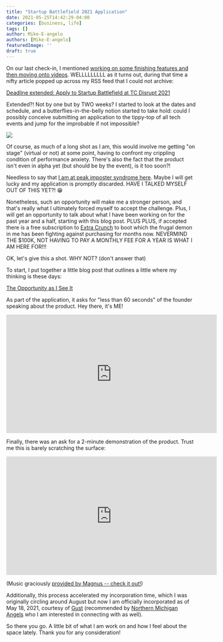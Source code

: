 ```yaml
---
title: "Startup Battlefield 2021 Application"
date: 2021-05-25T14:42:29-04:00
categories: [business, life]
tags: []
author: Mike-E-angelo
authors: [Mike-E-angelo]
featuredImage: ''
draft: true
---
```


On our last check-in, I mentioned [working on some finishing features and then moving onto videos](/2021/05/may-2021-status-update/).  WELLLLLLLLL as it turns out, during that time a nifty article popped up across my RSS feed that I could not archive: 

[Deadline extended: Apply to Startup Battlefield at TC Disrupt 2021](https://techcrunch.com/2021/05/14/deadline-extended-apply-to-startup-battlefield-at-tc-disrupt-2021/)

Extended?!  Not by one but by TWO weeks?  I started to look at the dates and schedule, and a butterflies-in-the-belly notion started to take hold: could I possibly conceive submitting an application to the tippy-top of all tech events and jump for the improbable if not impossible?

![](https://media3.giphy.com/media/XWwIzh5GIWWf6/giphy.gif?cid=ecf05e47rfzcr28y5ync4a8ach2mhlcn4eer94xb0xw6e0mv&rid=giphy.gif&ct=g)

Of course, as much of a long shot as I am, this would involve me getting "on stage" (virtual or not) at some point, having to confront my crippling condition of performance anxiety.  There's also the fact that the product isn't even in alpha yet (but should be by the event), is it too soon?!

Needless to say that [I am at peak imposter syndrome here](https://en.wikipedia.org/wiki/Impostor_syndrome).  Maybe I will get lucky and my application is promptly discarded.  HAVE I TALKED MYSELF OUT OF THIS YET?! 😁

Nonetheless, such an opportunity will make me a stronger person, and that's really what I ultimately forced myself to accept the challenge.  Plus, I will get an opportunity to talk about what I have been working on for the past year and a half, starting with this blog post. PLUS PLUS, if accepted there is a free subscription to [Extra Crunch](https://techcrunch.com/extracrunch/) to boot which the frugal demon in me has been fighting against purchasing for months now.  NEVERMIND THE $100K, NOT HAVING TO PAY A MONTHLY FEE FOR A YEAR IS WHAT I AM HERE FOR!!!

OK, let's give this a shot. WHY NOT? (don't answer that)

To start, I put together a little blog post that outlines a little where my thinking is these days:

[The Opportunity as I See It](/2021/05/the-opportunity-as-i-see-it/)

As part of the application, it asks for "less than 60 seconds" of the founder speaking about the product.  Hey there, it's ME!

<iframe width="560" height="315"
src="https://www.youtube.com/embed/MUQfKFzIOeU" 
frameborder="0" 
allow="accelerometer; autoplay; encrypted-media; gyroscope; picture-in-picture" 
allowfullscreen></iframe>

Finally, there was an ask for a 2-minute demonstration of the product.  Trust me this is barely scratching the surface:

<iframe width="560" height="315"
src="https://www.youtube.com/embed/MUQfKFzIOeU" 
frameborder="0" 
allow="accelerometer; autoplay; encrypted-media; gyroscope; picture-in-picture" 
allowfullscreen></iframe>

(Music graciously [provided by Magnus -- check it out!](https://www.youtube.com/playlist?list=PLxjh1RG48lm2fGEK-bF6vVM1dTpGGIywe))

Additionally, this process accelerated my incorporation time, which I was originally circling around August but now I am officially incorporated as of May 18, 2021, courtesy of [Gust](https://gust.com/launch?partner_code=60a3de47e89d960004e4ee18) (recommended by [Northern Michigan Angels](https://www.northernmichiganangels.com/) who I am interested in connecting with as well).

So there you go.  A little bit of what I am work on and how I feel about the space lately.  Thank you for any consideration!
